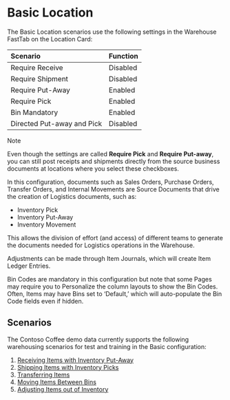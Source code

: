 # Basic Location
​​The Basic Location scenarios use the following settings in the Warehouse FastTab on the Location Card:

|Scenario|Function|
|:--|:--|
|Require Receive |Disabled|
|Require Shipment |Disabled|
|Require Put-Away |Enabled|
|Require Pick |Enabled|
|Bin Mandatory |Enabled|
|Directed Put-away and Pick|Disabled|

> [!NOTE]
> Even though the settings are called **Require Pick** and **Require Put-away**, you can still post receipts and shipments directly from the source business documents at locations where you select these checkboxes.

In this configuration, documents such as Sales Orders, Purchase Orders, Transfer Orders, and Internal Movements are Source Documents that drive the creation of Logistics documents, such as:
-  Inventory Pick
-  Inventory Put-Away
-  Inventory Movement

This allows the division of effort (and access) of different teams to generate the documents needed for Logistics operations in the Warehouse.

Adjustments can be made through Item Journals, which will create Item Ledger Entries.

Bin Codes are mandatory in this configuration but note that some Pages may require you to Personalize the column layouts to show the Bin Codes.  Often, Items may have Bins set to ‘Default,’ which will auto-populate the Bin Code fields even if hidden.

## Scenarios

The Contoso Coffee demo data currently supports the following warehousing scenarios for test and training in the Basic configuration:

1. [Receiving Items with Inventory Put-Away](warehousing/basic/receiving-items-with-inventory-put-away.md)
2.	[Shipping Items with Inventory Picks](warehousing/basic/shipping-items-with-inventory-picks.md)
3.	[Transferring Items](warehousing/basic/transferring-items.md)
4.	[Moving Items Between Bins](warehousing/basic/moving-items-between-bins.md)
5.	[Adjusting Items out of Inventory](warehousing/basic/adjusting-items-out-of-inventory.md)
